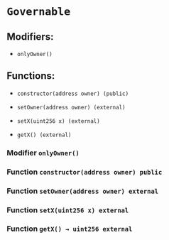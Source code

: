 # `Governable`

## Modifiers:

- `onlyOwner()`

## Functions:

- `constructor(address owner) (public)`

- `setOwner(address owner) (external)`

- `setX(uint256 x) (external)`

- `getX() (external)`

### Modifier `onlyOwner()`

### Function `constructor(address owner) public`

### Function `setOwner(address owner) external`

### Function `setX(uint256 x) external`

### Function `getX() → uint256 external`
